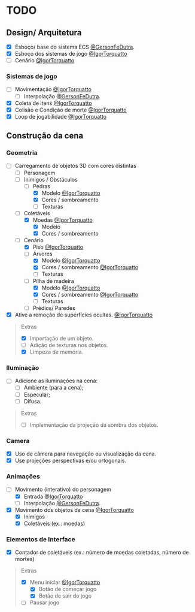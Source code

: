 # TODO

## Design/ Arquitetura
- [x] Esboço/ base do sistema ECS [@GersonFeDutra](https://github.com/GersonFeDutra).
- [x] Esboço dos sistemas de jogo [@IgorTorquatto](https://github.com/IgorTorquatto)
- [ ] Cenário [@IgorTorquatto](https://github.com/IgorTorquatto)

### Sistemas de jogo

- [ ] Movimentação [@IgorTorquatto](https://github.com/IgorTorquatto)
  - [ ] Interpolação [@GersonFeDutra](https://github.com/GersonFeDutra).
- [x] Coleta de itens [@IgorTorquatto](https://github.com/IgorTorquatto)
- [x] Colisão e Condição de morte [@IgorTorquatto](https://github.com/IgorTorquatto)
- [x] Loop de jogabilidade [@IgorTorquatto](https://github.com/IgorTorquatto)

## Construção da cena

### Geometria
- [ ] Carregamento de objetos 3D com cores distintas
  - [ ] Personagem
  - [ ] Inimigos / Obstáculos
    - [ ] Pedras
      - [x] Modelo [@IgorTorquatto](https://github.com/IgorTorquatto)
      - [x] Cores / sombreamento
      - [ ] Texturas
  - [ ] Coletáveis
    - [x] Moedas [@IgorTorquatto](https://github.com/IgorTorquatto)
      - [x] Modelo
      - [x] Cores / sombreamento
  - [ ] Cenário
    - [x] Piso [@IgorTorquatto](https://github.com/IgorTorquatto)
    - [ ] Árvores
      - [x] Modelo [@IgorTorquatto](https://github.com/IgorTorquatto)
      - [x] Cores / sombreamento [@IgorTorquatto](https://github.com/IgorTorquatto)
      - [ ] Texturas
    - [ ] Pilha de madeira
      - [x] Modelo [@IgorTorquatto](https://github.com/IgorTorquatto)
      - [x] Cores / sombreamento [@IgorTorquatto](https://github.com/IgorTorquatto)
      - [ ] Texturas
    - [ ] Prédios/ Paredes
- [x] Ative a remoção de superfícies ocultas. [@IgorTorquatto](https://github.com/IgorTorquatto)

> Extras
> - [x] Importação de um objeto.
> - [ ] Adição de texturas nos objetos.
> - [x] Limpeza de memória.

### Iluminação

- [ ] Adicione as iluminações na cena:
  - [ ] Ambiente (para a cena);
  - [ ] Especular;
  - [ ] Difusa.

> Extras
> - [ ] Implementação da projeção da sombra dos objetos.

### Camera

- [x] Uso de câmera para navegação ou visualização da cena. 
- [x] Use projeções perspectivas e/ou ortogonais. 

### Animações

- [ ] Movimento (interativo) do personagem
  - [x] Entrada [@IgorTorquatto](https://github.com/IgorTorquatto)
  - [ ] Interpolação [@GersonFeDutra](https://github.com/GersonFeDutra).
- [x] Movimento dos objetos da cena [@IgorTorquatto](https://github.com/IgorTorquatto)
    - [x] Inimigos
    - [x] Coletáveis (ex.: moedas)

### Elementos de Interface

- [x] Contador de coletáveis (ex.: número de moedas coletadas, número de mortes)

> Extras
> - [x] Menu iniciar [@IgorTorquatto](https://github.com/IgorTorquatto)
>   - [x] Botão de começar jogo
>   - [x] Botão de sair do jogo
> - [ ] Pausar jogo

<!-- - [x] Contador de fps / debug [@GersonFeDutra](https://github.com/GersonFeDutra). -->
